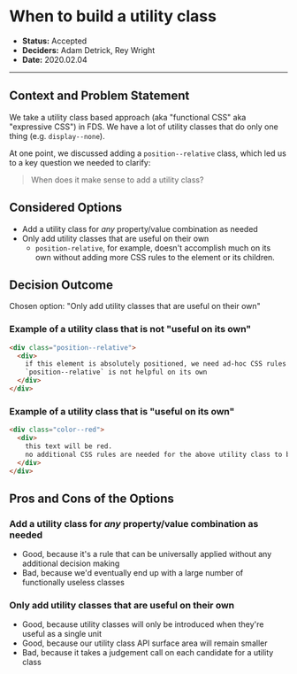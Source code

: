 # When to build a utility class

- **Status:** Accepted
- **Deciders:** Adam Detrick, Rey Wright
- **Date:** 2020.02.04

---

## Context and Problem Statement

We take a utility class based approach (aka "functional CSS" aka "expressive CSS") in FDS.
We have a lot of utility classes that do only one thing (e.g. `display--none`).

At one point, we discussed adding a `position--relative` class, which led us to a key question
we needed to clarify:

> When does it make sense to add a utility class?

## Considered Options

* Add a utility class for _any_ property/value combination as needed
* Only add utility classes that are useful on their own
  * `position-relative`, for example, doesn't accomplish much on its own without adding more CSS rules to the element or its children.

## Decision Outcome

Chosen option: "Only add utility classes that are useful on their own"

### Example of a utility class that is not "useful on its own"

```html
<div class="position--relative">
  <div>
    if this element is absolutely positioned, we need ad-hoc CSS rules anyway.
    `position--relative` is not helpful on its own
  </div>
</div>
```

### Example of a utility class that is "useful on its own"

```html
<div class="color--red">
  <div>
    this text will be red.
    no additional CSS rules are needed for the above utility class to be useful.
  </div>
</div>
```

## Pros and Cons of the Options

### Add a utility class for _any_ property/value combination as needed

* Good, because it's a rule that can be universally applied without any additional decision making
* Bad, because we'd eventually end up with a large number of functionally useless classes

### Only add utility classes that are useful on their own

* Good, because utility classes will only be introduced when they're useful as a single unit
* Good, because our utility class API surface area will remain smaller
* Bad, because it takes a judgement call on each candidate for a utility class


